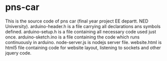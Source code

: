 pns-car
=======

This is the source code of pns car (final year project EE departt. NED University).
arduino-header.h is a file carrying all declarations ans symbols defined.
arduino-setup.h is a file containing all necessary code used just once.
arduino-sketch.ino is a file containing the code which runs continuously in arduino.
node-server.js is nodejs server file.
website.html is html5 file containing code for website layout, listening to sockets and other jquery code.
